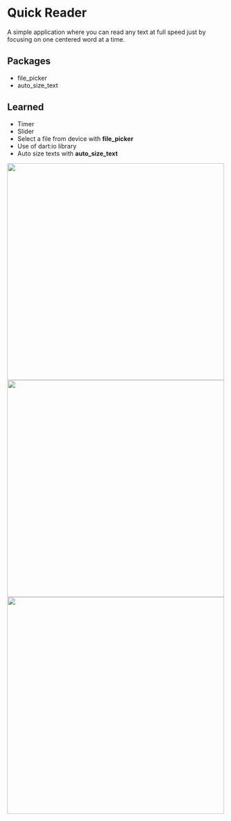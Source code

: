 # Quick Reader

A simple application where you can read any text at full speed just by focusing on one centered word at a time.

## Packages

- file_picker
- auto_size_text

## Learned

- Timer
- Slider
- Select a file from device with **file_picker**
- Use of dart:io library
- Auto size texts with **auto_size_text**

<img src="https://lh3.googleusercontent.com/dD87Dr60QE6mgvYdBLCFnIqpojSnJMKxicyN5DxPG83UQQrPgznf-TFugH4F6KAm_UZ7Xc0aMIMKUvOFukA-=w1863-h978-rw" height="500" /> <img src="https://lh5.googleusercontent.com/B7Lh3QBetuCcl5GImof7o1od47Bp_FOObZRbvABnO5L4wQesg5iy0B4dFKre686hNtvsCrNb3-sou4s5nGNo=w1863-h978-rw" height="500" /> <img src="https://lh6.googleusercontent.com/TBJY9cx2QY0y3bxhGZwz56M2TpsdE33FhVWP2d0neD1F0LoBtiOgnpG0XbA0rRqmDdN-_R16c7lUZsnDf51P=w1863-h978-rw" height="500" />
